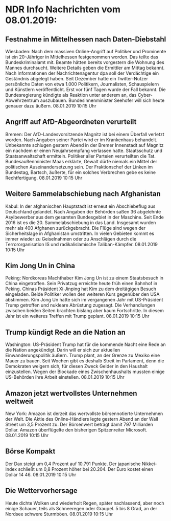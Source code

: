 # NDR Info Nachrichten vom 08.01.2019:


## Festnahme in Mittelhessen nach Daten-Diebstahl
Wiesbaden: Nach dem massiven Online-Angriff auf Politiker und Prominente ist ein 20-Jähriger in Mittelhessen festgenommen worden. Das teilte das Bundeskriminalamt mit. Beamte hätten bereits vorgestern die Wohnung des Mannes durchsucht. Weitere Details geben die Ermittler am Mittag bekannt. Nach Informationen der Nachrichtenagentur dpa soll der Verdächtige ein Geständnis abgelegt haben. Seit Dezember hatte ein Twitter-Nutzer persönliche Daten von etwa 1.000 Politikern, Journalisten, Schauspielern und Künstlern veröffentlicht. Erst vor fünf Tagen wurde der Fall bekannt. Die Bundesregierung kündigte als Reaktion unter anderem an, das Cyber-Abwehrzentrum auszubauen. Bundesinnenminister Seehofer will sich heute genauer dazu äußern. 08.01.2019 10:15 Uhr 

## Angriff auf AfD-Abgeordneten verurteilt
Bremen: Der AfD-Landesvorsitzende Magnitz ist bei einem Überfall verletzt worden. Nach Angaben seiner Partei wird er im Krankenhaus behandelt. Unbekannte schlugen gestern Abend in der Bremer Innenstadt auf Magnitz ein nachdem er einen Neujahrsempfang verlassen hatte. Staatsschutz und Staatsanwaltschaft ermitteln. Politiker aller Parteien verurteilten die Tat. Bundesaußenminister Maas erklärte, Gewalt dürfe niemals ein Mittel der politischen Auseinandersetzung sein. Der Fraktionschef der Linken im Bundestag, Bartsch, äußerte, für ein solches Verbrechen gebe es keine Rechtfertigung. 08.01.2019 10:15 Uhr 

## Weitere Sammelabschiebung nach Afghanistan
Kabul: In der afghanischen Hauptstadt ist erneut ein Abschiebeflug aus Deutschland gelandet. Nach Angaben der Behörden saßen 36 abgelehnte Asylbewerber aus dem gesamten Bundesgebiet in der Maschine. Seit Ende 2016 ist es die 20. Sammelabschiebung in das Land. Insgesamt wurden mehr als 400 Afghanen zurückgebracht. Die Flüge sind wegen der Sicherheitslage in Afghanistan umstritten. In vielen Gebieten kommt es immer wieder zu Geiselnahmen oder zu Anschlägen durch die Terrororganisation IS und radikalislamische Taliban-Kämpfer. 08.01.2019 10:15 Uhr 

## Kim Jong Un in China
Peking:	Nordkoreas Machthaber Kim Jong Un ist zu einem Staatsbesuch in China eingetroffen. Sein Privatzug erreichte heute früh einen Bahnhof in Peking. Chinas Präsident Xi Jinping hat Kim zu dem dreitägigen Besuch eingeladen. Beide Politiker wollen den weiteren Kurs gegenüber den USA abstimmen. Kim Jong Un hatte sich im vergangenen Jahr mit US-Präsident Trump getroffen und nukleare Abrüstung zugesagt. Die Verhandlungen zwischen beiden Seiten brachten bislang aber kaum Fortschritte. In diesem Jahr ist ein weiteres Treffen mit Trump geplant. 08.01.2019 10:15 Uhr 

## Trump kündigt Rede an die Nation an
Washington:	US-Präsident Trump hat für die kommende Nacht eine Rede an die Nation angekündigt. Darin will er sich zur aktuellen Einwanderungspolitik äußern. Trump plant, an der Grenze zu Mexiko eine Mauer zu bauen. Seit Wochen gibt es deshalb Streit im Parlament, denn die Demokraten weigern sich, für diesen Zweck Gelder in den Haushalt einzustellen. Wegen der Blockade eines Zwischenhaushalts mussten einige US-Behörden ihre Arbeit einstellen. 08.01.2019 10:15 Uhr 

## Amazon jetzt wertvollstes Unternehmen weltweit
New York:	Amazon ist derzeit das wertvollste börsennotierte Unternehmen der Welt. Die Aktie des Online-Händlers legte gestern Abend an der Wall Street um 3,5 Prozent zu. Der Börsenwert beträgt damit 797 Milliarden Dollar. Amazon überflügelte den bisherigen Spitzenreiter Microsoft. 08.01.2019 10:15 Uhr 

## Börse Kompakt
Der Dax steigt um 0,4 Prozent auf 10.791 Punkte. Der japanische Nikkei-Index schließt um 0,8 Prozent höher bei 20.204. Der Euro kostet einen Dollar 14 46. 08.01.2019 10:15 Uhr 

## Die Wettervorhersage
Heute dichte Wolken und wiederholt Regen, später nachlassend, aber noch einige Schauer, teils als Schneeregen oder Graupel. 5 bis 8 Grad, an der Nordsee schwere Sturmböen. 08.01.2019 10:15 Uhr 
